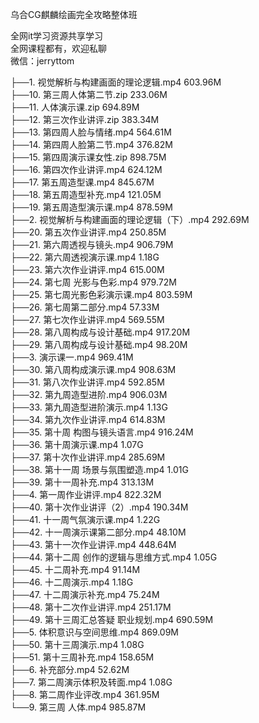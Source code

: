 乌合CG麒麟绘画完全攻略整体班

全网it学习资源共享学习<br>全网课程都有，欢迎私聊<br>微信：jerryttom<br>

├──1. 视觉解析与构建画面的理论逻辑.mp4 603.96M<br> ├──10. 第三周人体第二节.zip 233.06M<br> ├──11. 人体演示课.zip 694.89M<br> ├──12. 第三次作业讲评.zip 383.34M<br> ├──13. 第四周人脸与情绪.mp4 564.61M<br> ├──14. 第四周人脸第二节.mp4 376.82M<br> ├──15. 第四周演示课女性.zip 898.75M<br> ├──16. 第四次作业讲评.mp4 624.12M<br> ├──17. 第五周造型课.mp4 845.67M<br> ├──18. 第五周造型补充.mp4 121.05M<br> ├──19. 第五周造型演示课.mp4 878.59M<br> ├──2. 视觉解析与构建画面的理论逻辑（下）.mp4 292.69M<br> ├──20. 第五次作业讲评.mp4 250.85M<br> ├──21. 第六周透视与镜头.mp4 906.79M<br> ├──22. 第六周透视演示课.mp4 1.18G<br> ├──23. 第六次作业讲评.mp4 615.00M<br> ├──24. 第七周 光影与色彩.mp4 979.72M<br> ├──25. 第七周光影色彩演示课.mp4 803.59M<br> ├──26. 第七周第二部分.mp4 57.33M<br> ├──27. 第七次作业讲评.mp4 569.55M<br> ├──28. 第八周构成与设计基础.mp4 917.20M<br> ├──29. 第八周构成与设计基础.mp4 98.20M<br> ├──3. 演示课一.mp4 969.41M<br> ├──30. 第八周构成演示课.mp4 908.63M<br> ├──31. 第八次作业讲评.mp4 592.85M<br> ├──32. 第九周造型进阶.mp4 906.03M<br> ├──33. 第九周造型进阶演示.mp4 1.13G<br> ├──34. 第九次作业讲评.mp4 614.83M<br> ├──35. 第十周 构图与镜头语言.mp4 916.24M<br> ├──36. 第十周演示课.mp4 1.07G<br> ├──37. 第十次作业讲评.mp4 285.69M<br> ├──38. 第十一周 场景与氛围塑造.mp4 1.01G<br> ├──39. 第十一周补充.mp4 313.13M<br> ├──4. 第一周作业讲评.mp4 822.32M<br> ├──40. 第十次作业讲评（2）.mp4 190.34M<br> ├──41. 十一周气氛演示课.mp4 1.22G<br> ├──42. 十一周演示课第二部分.mp4 48.10M<br> ├──43. 第十一次作业讲评.mp4 448.64M<br> ├──44. 第十二周 创作的逻辑与思维方式.mp4 1.05G<br> ├──45. 十二周补充.mp4 91.14M<br> ├──46. 十二周演示.mp4 1.18G<br> ├──47. 十二周演示补充.mp4 75.24M<br> ├──48. 第十二次作业讲评.mp4 251.17M<br> ├──49. 第十三周汇总答疑 职业规划.mp4 690.59M<br> ├──5. 体积意识与空间思维.mp4 869.09M<br> ├──50. 第十三周演示.mp4 1.08G<br> ├──51. 第十三周补充.mp4 158.65M<br> ├──6. 补充部分.mp4 52.62M<br> ├──7. 第二周演示体积及转面.mp4 1.08G<br> ├──8. 第二周作业评改.mp4 361.95M<br> └──9. 第三周 人体.mp4 985.87M